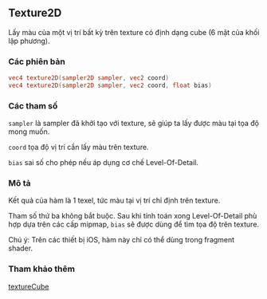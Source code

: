 ## Texture2D
Lấy màu của một vị trí bất kỳ trên texture có định dạng cube (6 mặt của khối lập phương).

### Các phiên bản
```glsl
vec4 texture2D(sampler2D sampler, vec2 coord)  
vec4 texture2D(sampler2D sampler, vec2 coord, float bias)
```

### Các tham số
```sampler``` là sampler đã khởi tạo với texture, sẽ giúp ta lấy được màu tại tọa độ mong muốn.

```coord``` tọa độ vị trí cần lấy màu trên texture.

```bias``` sai số cho phép nếu áp dụng cơ chế Level-Of-Detail.

### Mô tả
Kết quả của hàm là 1 texel, tức màu tại vị trí chỉ định trên texture. 

Tham số thứ ba không bắt buộc. Sau khi tính toán xong Level-Of-Detail phù hợp dựa trên các cấp mipmap, ```bias``` sẽ được dùng để tìm tọa độ trên texture.

Chú ý: Trên các thiết bị iOS, hàm này chỉ có thể dùng trong fragment shader.

### Tham khảo thêm
[textureCube](/glossary/?lan=vi&search=textureCube)
